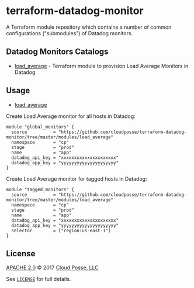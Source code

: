 # terraform-datadog-monitor

A Terraform module repository which contains a number of common configurations ("submodules") of Datadog monitors.

## Datadog Monitors Catalogs

- [load_average](https://github.com/cloudposse/terraform-datadog-monitor/tree/master/modules/load_average) - Terraform module to provision Load Average Monitors in Datadog

## Usage

- [load_average](https://github.com/cloudposse/terraform-datadog-monitor/tree/master/modules/load_average)

Create Load Average monitor for all hosts in Datadog:

```hcl
module "global_monitors" {
  source          = "https://github.com/cloudposse/terraform-datadog-monitor/tree/master/modules/load_average"
  namespace       = "cp"
  stage           = "prod"
  name            = "app"
  datadog_api_key = "xxxxxxxxxxxxxxxxxxxxx"
  datadog_app_key = "yyyyyyyyyyyyyyyyyyyyy"
}
```

Create Load Average monitor for tagged hosts in Datadog:

```hcl
module "tagged_monitors" {
  source          = "https://github.com/cloudposse/terraform-datadog-monitor/tree/master/modules/load_average"
  namespace       = "cp"
  stage           = "prod"
  name            = "app"
  datadog_api_key = "xxxxxxxxxxxxxxxxxxxxx"
  datadog_app_key = "yyyyyyyyyyyyyyyyyyyyy"
  selector        = ["region:us-east-1"]
}
```



## License

[APACHE 2.0](LICENSE) © 2017 [Cloud Posse, LLC](https://cloudposse.com)

See [`LICENSE`](LICENSE) for full details.
